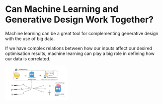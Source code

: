 # Can Machine Learning and Generative Design Work Together?

Machine learning can be a great tool for complementing generative design with the use of big data.

If we have complex relations between how our inputs affect our desired optimisation results, machine learning can play a big role in defining how our data is correlated.

<img src="../../.gitbook/assets/mlandgd.png" style="width:200px;"/>

